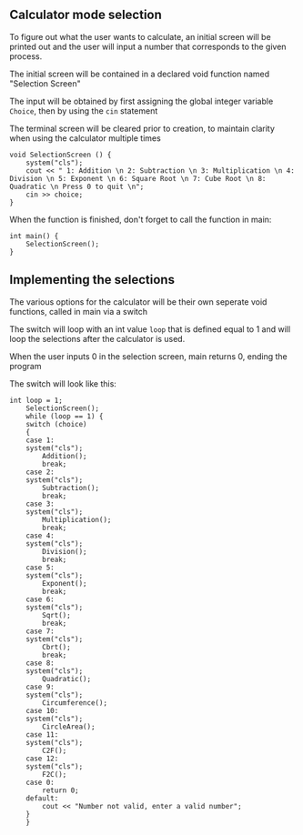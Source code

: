## Calculator mode selection

To figure out what the user wants to calculate, an initial screen will be printed out and the user will input a number that corresponds to the given process.

The initial screen will be contained in a declared void function named "Selection Screen"

The input will be obtained by first assigning the global integer variable `Choice`, then by using the `cin` statement

The terminal screen will be cleared prior to creation, to maintain clarity when using the calculator multiple times

```
void SelectionScreen () {
    system("cls");
    cout << " 1: Addition \n 2: Subtraction \n 3: Multiplication \n 4: Division \n 5: Exponent \n 6: Square Root \n 7: Cube Root \n 8: Quadratic \n Press 0 to quit \n";
    cin >> choice;
}
```

When the function is finished, don't forget to call the function in main:

```
int main() {
    SelectionScreen();
}
```

## Implementing the selections

The various options for the calculator will be their own seperate void functions, called in main via a switch

The switch will loop with an int value `loop` that is defined equal to 1 and will loop the selections after the calculator is used.

When the user inputs 0 in the selection screen, main returns 0, ending the program

The switch will look like this:

```
int loop = 1;
    SelectionScreen();
    while (loop == 1) {
    switch (choice)
    {
    case 1:
    system("cls");
        Addition();
        break;
    case 2:
    system("cls");
        Subtraction();
        break;
    case 3:
    system("cls");
        Multiplication();
        break;
    case 4:
    system("cls");
        Division();
        break;
    case 5:
    system("cls");
        Exponent();
        break;
    case 6:
    system("cls");
        Sqrt();
        break;
    case 7:
    system("cls");
        Cbrt();
        break;
    case 8:
    system("cls");
        Quadratic();
    case 9:
    system("cls");
        Circumference();
    case 10:
    system("cls");
        CircleArea();
    case 11:
    system("cls");
        C2F();
    case 12:
    system("cls");
        F2C();
    case 0:
        return 0;
    default:
        cout << "Number not valid, enter a valid number";
    }
    }
```
